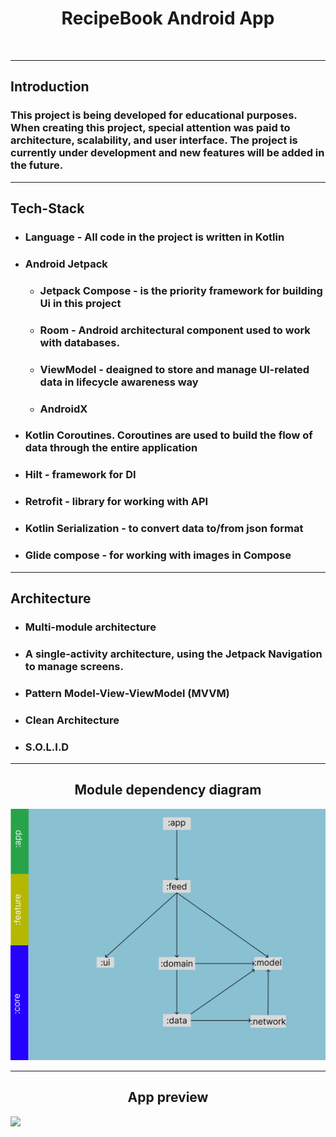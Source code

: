 <!DOCTYPE html>
<html lang="en">

  <h1 align="center">RecipeBook Android App</h1>

  <br/>
  <hr/>
  <h2>Introduction</h2>
  
  <h3>This project is being developed for educational purposes. 
When creating this project, special attention was paid to architecture, scalability, and user interface. 
The project is currently under development and new features will be added in the future.</h3>
  
  <hr/> 
  <h2>Tech-Stack</h2>
  <ul>
  	<li>
      <h3>Language - All code in the project is written in Kotlin</h3>
    </li>
  	<li>
      <h3>Android Jetpack</h3>
      	<ul>
          <li><h3>Jetpack Compose - is the priority framework for building Ui in this project</h3></li>
          <li><h3>Room - Android architectural component used to work with databases.</h3></li>
          <li><h3>ViewModel - deaigned to store and manage UI-related data in lifecycle awareness way</h3></li>
          <li><h3>AndroidX</h3></li>
        </ul>
    </li>
    <li><h3>Kotlin Coroutines. 
Coroutines are used to build the flow of data through the entire application</h3></li>
    <li><h3>Hilt - framework for DI</h3></li>
    <li><h3>Retrofit - 
library for working with API</h3></li>
    <li><h3>Kotlin Serialization - 
to convert data to/from json format</h3></li>
    <li><h3>Glide compose - 
for working with images in Compose</h3></li>
  </ul>
    <hr/>

<h2>Architecture</h2>
  <ul>
      <li>
      <h3>Multi-module architecture</h3>
    </li>
  	<li>
      <h3>A single-activity architecture, using the <b> Jetpack Navigation</b> to manage screens.</h3>
    </li>
  	<li>
      <h3>Pattern Model-View-ViewModel (MVVM)</h3>
    </li>
    <li>
      <h3>Clean Architecture</h3>
    </li>
    <li>
      <h3>S.O.L.I.D</h3>
    </li>
    
  </ul>
    <hr/>
  
  <h2 align="center">Module dependency diagram</h2>
  <img src = "https://github.com/ComeAYouA/RecipesBook/blob/main/preview/modules.png" />
 
  <hr/>
  
  <h2 align="center">App preview</h2>
  <img src = "https://github.com/ComeAYouA/RecipesBook/blob/main/app_preview.gif" />
  
  
</html>
 
